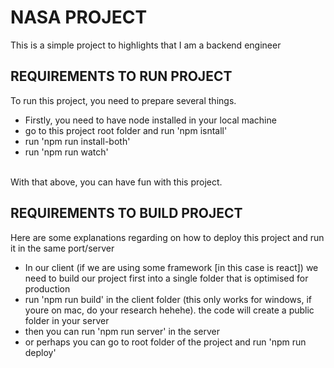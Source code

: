 # NASA PROJECT

<p>This is a simple project to highlights that I am a backend engineer</p>

## REQUIREMENTS TO RUN PROJECT

<p>To run this project, you need to prepare several things.<br>
<ul>
<li>Firstly, you need to have node installed in your local machine</li>
<li>go to this project root folder and run 'npm isntall'</li>
<li>run 'npm run install-both'</li>
<li>run 'npm run watch'</li>
</ul>
<br>
With that above, you can have fun with this project.
</P>

## REQUIREMENTS TO BUILD PROJECT

<p>Here are some explanations regarding on how to deploy this project and run it in the same port/server</p>
<ul>
<li>In our client (if we are using some framework [in this case is react]) we need to build our project first into a single folder that is optimised for production</li>
<li>run 'npm run build' in the client folder (this only works for windows, if youre on mac, do your research hehehe). the code will create a public folder in your server</li>
<li>then you can run 'npm run server' in the server</li>
<li>or perhaps you can go to root folder of the project and run 'npm run deploy'</li>

</ul>
